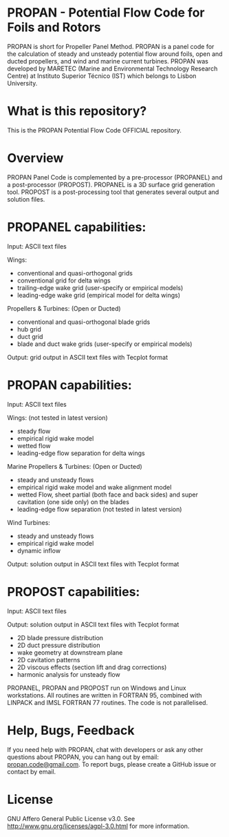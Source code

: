 # PROPAN - Potential Flow Code for Foils and Rotors
PROPAN is short for Propeller Panel Method. PROPAN is a panel code for the calculation of steady and unsteady potential flow around foils, open and ducted propellers, and wind and marine current turbines. PROPAN was developed by MARETEC (Marine and Environmental Technology Research Centre) at Instituto Superior Técnico (IST) which belongs to Lisbon University.
# What is this repository?
This is the PROPAN Potential Flow Code OFFICIAL repository.
# Overview
PROPAN Panel Code is complemented by a pre-processor (PROPANEL) and a post-processor (PROPOST). PROPANEL is a 3D surface grid generation tool. PROPOST is a post-processing tool that generates several output and solution files.
# PROPANEL capabilities:
Input: ASCII text files

Wings:
* conventional and quasi-orthogonal grids
* conventional grid for delta wings
* trailing-edge wake grid (user-specify or empirical models)
* leading-edge wake grid (empirical model for delta wings)

Propellers & Turbines: (Open or Ducted)
* conventional and quasi-orthogonal blade grids
* hub grid
* duct grid
* blade and duct wake grids (user-specify or empirical models)

Output: grid output in ASCII text files with Tecplot format
# PROPAN capabilities:
Input: ASCII text files

Wings: (not tested in latest version)
* steady flow
* empirical rigid wake model
* wetted flow
* leading-edge flow separation for delta wings

Marine Propellers & Turbines: (Open or Ducted)
* steady and unsteady flows
* empirical rigid wake model and wake alignment model
* wetted Flow, sheet partial (both face and back sides) and super cavitation (one side only) on the blades
* leading-edge flow separation (not tested in latest version)

Wind Turbines:
* steady and unsteady flows
* empirical rigid wake model
* dynamic inflow

Output: solution output in ASCII text files with Tecplot format

# PROPOST capabilities:
Input: ASCII text files

Output: solution output in ASCII text files with Tecplot format
* 2D blade pressure distribution
* 2D duct pressure distribution
* wake geometry at downstream plane
* 2D cavitation patterns
* 2D viscous effects (section lift and drag corrections)
* harmonic analysis for unsteady flow

PROPANEL, PROPAN and PROPOST run on Windows and Linux workstations. All routines are written in FORTRAN 95, combined with LINPACK and IMSL FORTRAN 77 routines. The code is not parallelised.
# Help, Bugs, Feedback
If you need help with PROPAN, chat with developers or ask any other questions about PROPAN, you can hang out by email: propan.code@gmail.com. To report bugs, please create a GitHub issue or contact by email.
# License
GNU Affero General Public License v3.0. See http://www.gnu.org/licenses/agpl-3.0.html for more information.

